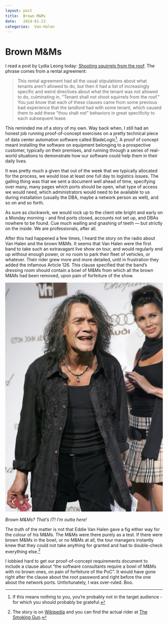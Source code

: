 ```yaml
---
layout: post
title:  Brown M&Ms 
date:   2014-01-13 
categories:  Van-Halen 
---
```


# Brown M&Ms


I read a post by Lydia Leong today: [Shooting squirrels from the roof](http://cloudpundit.com/2014/01/12/shooting-squirrels-from-the-roof/). The phrase comes from a rental agreement:

> This rental agreement had all the usual stipulations about what tenants aren’t allowed to do, but then it had a list of increasingly specific and weird directives about what the tenant was not allowed to do, culminating in, "Tenant shall not shoot squirrels from the roof." You just *know* that each of these clauses came from some previous bad experience that the landlord had with some tenant, which caused them to add these "thou shalt not" behaviors in great specificity to each subsequent lease. 

This reminded me of a story of my own. Way back when, I still had an honest job running proof-of-concept exercises on a pretty technical piece of data center automation software called BladeLogic[^1]. A proof of concept meant installing the software on equipment belonging to a prospective customer, typically on their premises, and running through a series of real-world situations to demonstrate how our software could help them in their daily lives.

It was pretty much a given that out of the week that we typically allocated for the process, we would lose at least one full day to logistics issues. The galling thing was that we sent a document well ahead of time, specifying over many, many pages which ports should be open, what type of access we would need, which administrators would need to be available to us during installation (usually the DBA, maybe a network person as well), and so on and so forth.

As sure as clockwork, we would rock up to the client site bright and early on a Monday morning - and find ports closed, accounts not set up, and DBAs nowhere to be found. Cue much wailing and gnashing of teeth — but strictly on the inside. We are professionals, after all.

After this had happened a few times, I heard the story on the radio about Van Halen and the brown M&Ms. It seems that Van Halen were the first band to take such an extravagant live show on tour, and would regularly end up without enough power, or no room to park their fleet of vehicles, or whatever. Their rider grew more and more detailed, until in frustration they added the infamous Article 126. This clause specified that the band’s dressing room should contain a bowl of M&Ms from which all the brown M&Ms had been removed, upon pain of forfeiture of the show.

![](/images/unknown_filename.59.jpeg)

*Brown M&Ms? That’s IT! I’m outta here!*

The truth of the matter is not that Eddie Van Halen gave a fig either way for the colour of his M&Ms. The M&Ms were there purely as a test. If there were brown M&Ms in the bowl, or no M&Ms at all, the tour managers instantly knew that they could not take anything for granted and had to double-check everything else.[^2]

I lobbied hard to get our proof-of-concept requirements document to include a clause about “the software consultants require a bowl of M&Ms with no brown ones, on pain of forfeiture of the PoC”. It would have gone right after the clause about the root password and right before the one about the network ports. Unfortunately, I was over-ruled. Boo.

[^1]: If this means nothing to you, you’re probably not in the target audience - for which you should probably be grateful.
[^2]: The story is on [Wikipedia](http://en.wikipedia.org/wiki/Van_Halen#Contract_riders) and you can find the actual rider at [The Smoking Gun](http://www.thesmokinggun.com/documents/crime/van-halens-legendary-mms-rider).

